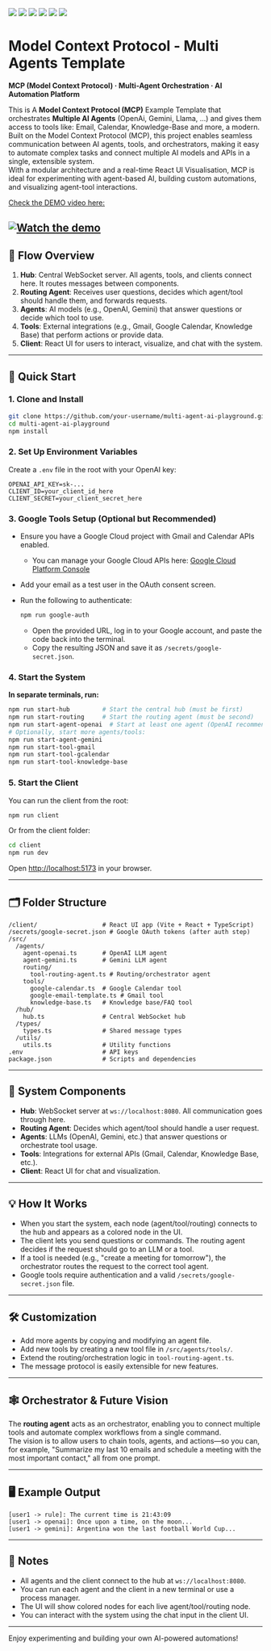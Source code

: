 ![](https://img.shields.io/badge/author-Radu%20Lepadatu-brightgreen)
![](https://img.shields.io/badge/language-TypeScript-blue)
![](https://img.shields.io/github/issues/Radulepy/mcp-ai-agents-template)
![](https://img.shields.io/github/forks/Radulepy/mcp-ai-agents-template)
![](https://img.shields.io/github/stars/Radulepy/mcp-ai-agents-template)
![](https://img.shields.io/github/license/Radulepy/mcp-ai-agents-template)

# Model Context Protocol - Multi Agents Template

**MCP (Model Context Protocol) · Multi-Agent Orchestration · AI Automation Platform**

This is A **Model Context Protocol (MCP)**  Example Template that orchestrates **Multiple AI Agents** (OpenAi, Gemini, Llama, ...) and gives them access to tools like: Email, Calendar, Knowledge-Base and more, a modern. Built on the Model Context Protocol (MCP), this project enables seamless communication between AI agents, tools, and orchestrators, making it easy to automate complex tasks and connect multiple AI models and APIs in a single, extensible system.  
With a modular architecture and a real-time React UI Visualisation, MCP is ideal for experimenting with agent-based AI, building custom automations, and visualizing agent-tool interactions.

[Check the DEMO video here:](https://www.youtube.com/shorts/WPVdnC2xRaU)

[![Watch the demo](https://img.youtube.com/vi/WPVdnC2xRaU/hqdefault.jpg)](https://www.youtube.com/shorts/WPVdnC2xRaU)
---

## 🧭 Flow Overview

1. **Hub**: Central WebSocket server. All agents, tools, and clients connect here. It routes messages between components.
2. **Routing Agent**: Receives user questions, decides which agent/tool should handle them, and forwards requests.
3. **Agents**: AI models (e.g., OpenAI, Gemini) that answer questions or decide which tool to use.
4. **Tools**: External integrations (e.g., Gmail, Google Calendar, Knowledge Base) that perform actions or provide data.
5. **Client**: React UI for users to interact, visualize, and chat with the system.

---

## 🚀 Quick Start

### 1. **Clone and Install**

```bash
git clone https://github.com/your-username/multi-agent-ai-playground.git
cd multi-agent-ai-playground
npm install
```

### 2. **Set Up Environment Variables**

Create a `.env` file in the root with your OpenAI key:

```
OPENAI_API_KEY=sk-...
CLIENT_ID=your_client_id_here
CLIENT_SECRET=your_client_secret_here
```

### 3. **Google Tools Setup (Optional but Recommended)**

- Ensure you have a Google Cloud project with Gmail and Calendar APIs enabled.
  - You can manage your Google Cloud APIs here: [Google Cloud Platform Console](https://console.cloud.google.com/apis/dashboard)
- Add your email as a test user in the OAuth consent screen.
- Run the following to authenticate:

  ```bash
  npm run google-auth
  ```

  - Open the provided URL, log in to your Google account, and paste the code back into the terminal.
  - Copy the resulting JSON and save it as `/secrets/google-secret.json`.

### 4. **Start the System**

**In separate terminals, run:**

```bash
npm run start-hub         # Start the central hub (must be first)
npm run start-routing     # Start the routing agent (must be second)
npm run start-agent-openai  # Start at least one agent (OpenAI recommended)
# Optionally, start more agents/tools:
npm run start-agent-gemini
npm run start-tool-gmail
npm run start-tool-gcalendar
npm run start-tool-knowledge-base
```

### 5. **Start the Client**

You can run the client from the root:

```bash
npm run client
```

Or from the client folder:

```bash
cd client
npm run dev
```

Open [http://localhost:5173](http://localhost:5173) in your browser.

---

## 🗂️ Folder Structure

```
/client/                  # React UI app (Vite + React + TypeScript)
/secrets/google-secret.json # Google OAuth tokens (after auth step)
/src/
  /agents/
    agent-openai.ts       # OpenAI LLM agent
    agent-gemini.ts       # Gemini LLM agent
    routing/
      tool-routing-agent.ts # Routing/orchestrator agent
    tools/
      google-calendar.ts  # Google Calendar tool
      google-email-template.ts # Gmail tool
      knowledge-base.ts   # Knowledge base/FAQ tool
  /hub/
    hub.ts                # Central WebSocket hub
  /types/
    types.ts              # Shared message types
  /utils/
    utils.ts              # Utility functions
.env                      # API keys
package.json              # Scripts and dependencies
```

---

## 🧩 System Components

- **Hub**: WebSocket server at `ws://localhost:8080`. All communication goes through here.
- **Routing Agent**: Decides which agent/tool should handle a user request.
- **Agents**: LLMs (OpenAI, Gemini, etc.) that answer questions or orchestrate tool usage.
- **Tools**: Integrations for external APIs (Gmail, Calendar, Knowledge Base, etc.).
- **Client**: React UI for chat and visualization.

---

## 💡 How It Works

- When you start the system, each node (agent/tool/routing) connects to the hub and appears as a colored node in the UI.
- The client lets you send questions or commands. The routing agent decides if the request should go to an LLM or a tool.
- If a tool is needed (e.g., "create a meeting for tomorrow"), the orchestrator routes the request to the correct tool agent.
- Google tools require authentication and a valid `/secrets/google-secret.json` file.

---

## 🛠️ Customization

- Add more agents by copying and modifying an agent file.
- Add new tools by creating a new tool file in `/src/agents/tools/`.
- Extend the routing/orchestration logic in `tool-routing-agent.ts`.
- The message protocol is easily extensible for new features.

---

## 🕸️ Orchestrator & Future Vision

The **routing agent** acts as an orchestrator, enabling you to connect multiple tools and automate complex workflows from a single command.  
The vision is to allow users to chain tools, agents, and actions—so you can, for example, "Summarize my last 10 emails and schedule a meeting with the most important contact," all from one prompt.

---

## 🖥️ Example Output

```
[user1 -> rule]: The current time is 21:43:09
[user1 -> openai]: Once upon a time, on the moon...
[user1 -> gemini]: Argentina won the last football World Cup...
```

---

## 📝 Notes

- All agents and the client connect to the hub at `ws://localhost:8080`.
- You can run each agent and the client in a new terminal or use a process manager.
- The UI will show colored nodes for each live agent/tool/routing node.
- You can interact with the system using the chat input in the client UI.

---

Enjoy experimenting and building your own AI-powered automations!